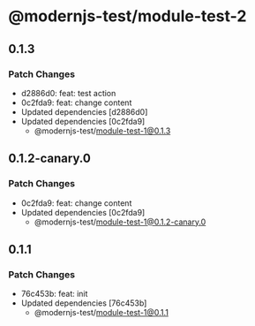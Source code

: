 # @modernjs-test/module-test-2

## 0.1.3

### Patch Changes

- d2886d0: feat: test action
- 0c2fda9: feat: change content
- Updated dependencies [d2886d0]
- Updated dependencies [0c2fda9]
  - @modernjs-test/module-test-1@0.1.3

## 0.1.2-canary.0

### Patch Changes

- 0c2fda9: feat: change content
- Updated dependencies [0c2fda9]
  - @modernjs-test/module-test-1@0.1.2-canary.0

## 0.1.1

### Patch Changes

- 76c453b: feat: init
- Updated dependencies [76c453b]
  - @modernjs-test/module-test-1@0.1.1

